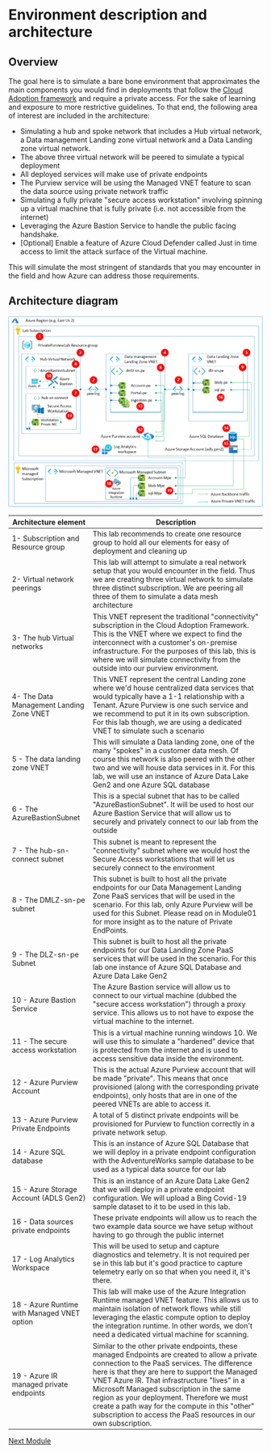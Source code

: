 # Environment description and architecture

## Overview

The goal here is to simulate a bare bone environment that approximates the main components you would find in deployments that follow the [Cloud Adoption framework](https://docs.microsoft.com/azure/cloud-adoption-framework/) and require a private access. For the sake of learning and exposure to more restrictive guidelines. To that end, the following area of interest are included in the architecture:

- Simulating a hub and spoke network that includes a Hub virtual network, a Data management Landing zone virtual network and a Data Landing zone virtual network.
- The above three virtual network will be peered to simulate a typical deployment
- All deployed services will make use of private endpoints
- The Purview service will be using the Managed VNET feature to scan the data source using private network traffic
- Simulating a fully private "secure access workstation" involving spinning up a virtual machine that is fully private (i.e. not accessible from the internet)
- Leveraging the Azure Bastion Service to handle the public facing handshake.
- [Optional] Enable a feature of Azure Cloud Defender called Just in time access to limit the attack surface of the Virtual machine.

This will simulate the most stringent of standards that you may encounter in the field and how Azure can address those requirements.

## Architecture diagram

![Architecture Diagram](../images/Module00-ArchitectureOverview.png)

| Architecture element  | Description |
| ------------- | ------------- |
| 1- Subscription and Resource group  | This lab recommends to create one resource group to hold all our elements for easy of deployment and cleaning up  |
| 2- Virtual network peerings  | This lab will attempt to simulate a real network setup that you would encounter in the field. Thus we are creating three virtual network to simulate three distinct subscription. We are peering all three of them to simulate a data mesh architecture |
| 3- The hub Virtual networks | This VNET represent the traditional "connectivity" subscription in the Cloud Adoption Framework. This is the VNET where we expect to find the interconnect with a customer's on-premise infrastructure. For the purposes of this lab, this is where we will simulate connectivity from the outside into our purview environment. |
| 4- The Data Management Landing Zone VNET | This VNET represent the central Landing zone where we'd house centralized data services that would typically have a 1-1 relationship with a Tenant. Azure Purview is one such service and we recommend to put it in its own subscription. For this lab though, we are using a dedicated VNET to simulate such a scenario |
| 5 - The data landing zone VNET| This will simulate a Data landing zone, one of the many "spokes" in a customer data mesh. Of course this network is also peered with the other two and we will house data services in it. For this lab, we will use an instance of Azure Data Lake Gen2 and one Azure SQL database |
| 6 - The AzureBastionSubnet| This is a special subnet that has to be called "AzureBastionSubnet". It will be used to host our Azure Bastion Service that will allow us to securely and privately connect to our lab from the outside |
| 7 - The hub-sn-connect subnet | This subnet is meant to represent the "connectivity" subnet where we would host the Secure Access workstations that will let us securely connect to the environment |
| 8 - The DMLZ-sn-pe subnet| This subnet is built to host all the private endpoints for our Data Management Landing Zone PaaS services that will be used in the scenario. For this lab, only Azure Purview will be used for this Subnet. Please read on in Module01 for more insight as to the nature of Private EndPoints. |
| 9 - The DLZ-sn-pe Subnet | This subnet is built to host all the private endpoints for our Data Landing Zone PaaS services that will be used in the scenario. For this lab one instance of Azure SQL Database and Azure Data Lake Gen2 |
| 10 - Azure Bastion Service | The Azure Bastion service will allow us to connect to our virtual machine (dubbed the "secure access workstation") through a proxy service. This allows us to not have to expose the virtual machine to the internet.|
| 11 - The secure access workstation | This is a virtual machine running windows 10. We will use this to simulate a "hardened" device that is protected from the internet and is used to access sensitive data inside the environment.|
| 12 - Azure Purview Account| This is the actual Azure Purview account that will be made "private". This means that once provisioned (along with the corresponding private endpoints), only hosts that are in one of the peered VNETs are able to access it.|
| 13 - Azure Purview Private Endpoints| A total of 5 distinct private endpoints will be provisioned for Purview to function correctly in a private network setup. |
| 14 - Azure SQL database | This is an instance of Azure SQL Database that we will deploy in a private endpoint configuration with the AdventureWorks sample database to be used as a typical data source for our lab |
| 15 - Azure Storage Account (ADLS Gen2) | This is an instance of an Azure Data Lake Gen2 that we will deploy in a private endpoint configuration. We will upload a Bing Covid-19 sample dataset to it to be used in this lab. |
| 16 - Data sources private endpoints | These private endpoints will allow us to reach the two example data source we have setup without having to go through the public internet |
| 17 - Log Analytics Workspace | This will be used to setup and capture diagnostics and telemetry. It is not required per se in this lab but it's good practice to capture telemetry early on so that when you need it, it's there.|
| 18 - Azure Runtime with Managed VNET option | This lab will make use of the Azure Integration Runtime managed VNET feature. This allows us to maintain isolation of network flows while still leveraging the elastic compute option to deploy the integration runtime. In other words, we don't need a dedicated virtual machine for scanning.|
| 19 - Azure IR managed private endpoints | Similar to the other private endpoints, these managed Endpoints are created to allow a private connection to the PaaS services. The difference here is that they are here to support the Managed VNET Azure IR. That infrastructure "lives" in a Microsoft Managed subscription in the same region as your deployment. Therefore we must create a path way for the compute in this "other" subscription to access the PaaS resources in our own subscription.|

[Next Module](/modules/module01.md)